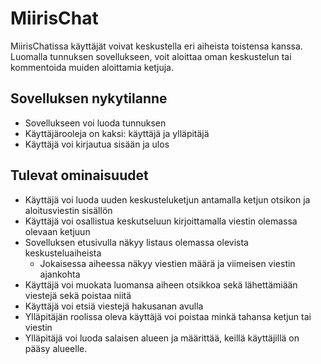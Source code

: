 # MiirisChat
MiirisChatissa käyttäjät voivat keskustella eri aiheista toistensa kanssa. Luomalla tunnuksen sovellukseen, voit aloittaa oman keskustelun tai kommentoida muiden aloittamia ketjuja.

## Sovelluksen nykytilanne
- Sovellukseen voi luoda tunnuksen
- Käyttäjärooleja on kaksi: käyttäjä ja ylläpitäjä
- Käyttäjä voi kirjautua sisään ja ulos


## Tulevat ominaisuudet
- Käyttäjä voi luoda uuden keskusteluketjun antamalla ketjun otsikon ja aloitusviestin sisällön
- Käyttäjä voi osallistua keskutseluun kirjoittamalla viestin olemassa olevaan ketjuun
- Sovelluksen etusivulla näkyy listaus olemassa olevista keskusteluaiheista
  - Jokaisessa aiheessa näkyy viestien määrä ja viimeisen viestin ajankohta
- Käyttäjä voi muokata luomansa aiheen otsikkoa sekä lähettämiään viestejä sekä poistaa niitä
- Käyttäjä voi etsiä viestejä hakusanan avulla
- Ylläpitäjän roolissa oleva käyttäjä voi poistaa minkä tahansa ketjun tai viestin
- Ylläpitäjä voi luoda salaisen alueen ja määrittää, keillä käyttäjillä on pääsy alueelle.


